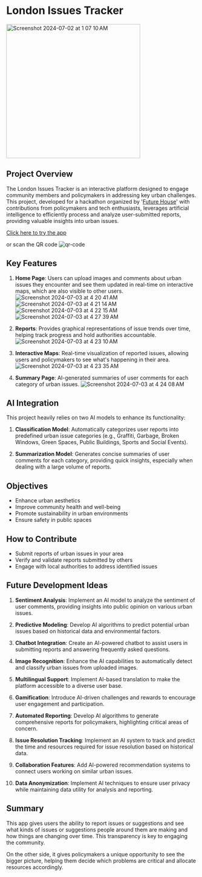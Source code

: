 # London Issues Tracker
<img width="354" alt="Screenshot 2024-07-02 at 1 07 10 AM" src="https://github.com/kailash19961996/Neighbourhood-app/assets/123597753/a8c3583c-ac53-4b9f-b67e-e9fb5e4798c4">

## Project Overview
The London Issues Tracker is an interactive platform designed to engage community members and policymakers in addressing key urban challenges. This project, developed for a hackathon organized by '[Future House](https://futurehouse.uk/)' with contributions from policymakers and tech enthusiasts, leverages artificial intelligence to efficiently process and analyze user-submitted reports, providing valuable insights into urban issues.

[Click here to try the app](https://litapp.streamlit.app/)

or scan the QR code
![qr-code](https://github.com/kailash19961996/London-Issues-Tracker-APP/assets/123597753/500c3281-6cbe-4c2f-801c-59cc73693dd1)

## Key Features

1. **Home Page**: Users can upload images and comments about urban issues they encounter and see them updated in real-time on interactive maps, which are also visible to other users.
![Screenshot 2024-07-03 at 4 20 41 AM](https://github.com/kailash19961996/London-Issues-Tracker-APP/assets/123597753/ef63a7b3-8532-4833-9ea2-9138690a8995)
![Screenshot 2024-07-03 at 4 21 14 AM](https://github.com/kailash19961996/London-Issues-Tracker-APP/assets/123597753/57ce48e2-8948-420c-8bd2-b98c0e49f0c4)
![Screenshot 2024-07-03 at 4 22 15 AM](https://github.com/kailash19961996/London-Issues-Tracker-APP/assets/123597753/4f611b7b-af3b-4205-8308-88eef830e28a)
![Screenshot 2024-07-03 at 4 27 39 AM](https://github.com/kailash19961996/London-Issues-Tracker-APP/assets/123597753/5fc6ce1b-ec51-4f80-b05e-2c9f77823767)

3. **Reports**: Provides graphical representations of issue trends over time, helping track progress and hold authorities accountable.
![Screenshot 2024-07-03 at 4 23 10 AM](https://github.com/kailash19961996/London-Issues-Tracker-APP/assets/123597753/a266afc0-04ec-48af-a457-36501566dccb)

4. **Interactive Maps**: Real-time visualization of reported issues, allowing users and policymakers to see what's happening in their area.
![Screenshot 2024-07-03 at 4 23 35 AM](https://github.com/kailash19961996/London-Issues-Tracker-APP/assets/123597753/185cdb04-474e-4f71-8c92-ca9da148e265)

5. **Summary Page**: AI-generated summaries of user comments for each category of urban issues.
![Screenshot 2024-07-03 at 4 24 08 AM](https://github.com/kailash19961996/London-Issues-Tracker-APP/assets/123597753/ae6b8771-4f44-4846-9ba9-5e8f2d36035b)

## AI Integration

This project heavily relies on two AI models to enhance its functionality:

1. **Classification Model**: Automatically categorizes user reports into predefined urban issue categories (e.g., Graffiti, Garbage, Broken Windows, Green Spaces, Public Buildings, Sports and Social Events).

2. **Summarization Model**: Generates concise summaries of user comments for each category, providing quick insights, especially when dealing with a large volume of reports.

## Objectives

- Enhance urban aesthetics
- Improve community health and well-being
- Promote sustainability in urban environments
- Ensure safety in public spaces

## How to Contribute

- Submit reports of urban issues in your area
- Verify and validate reports submitted by others
- Engage with local authorities to address identified issues

## Future Development Ideas

1. **Sentiment Analysis**: Implement an AI model to analyze the sentiment of user comments, providing insights into public opinion on various urban issues.

2. **Predictive Modeling**: Develop AI algorithms to predict potential urban issues based on historical data and environmental factors.

3. **Chatbot Integration**: Create an AI-powered chatbot to assist users in submitting reports and answering frequently asked questions.

4. **Image Recognition**: Enhance the AI capabilities to automatically detect and classify urban issues from uploaded images.

5. **Multilingual Support**: Implement AI-based translation to make the platform accessible to a diverse user base.

6. **Gamification**: Introduce AI-driven challenges and rewards to encourage user engagement and participation.

7. **Automated Reporting**: Develop AI algorithms to generate comprehensive reports for policymakers, highlighting critical areas of concern.

8. **Issue Resolution Tracking**: Implement an AI system to track and predict the time and resources required for issue resolution based on historical data.

9. **Collaboration Features**: Add AI-powered recommendation systems to connect users working on similar urban issues.

10. **Data Anonymization**: Implement AI techniques to ensure user privacy while maintaining data utility for analysis and reporting.

## Summary
This app gives users the ability to report issues or suggestions and see what kinds of issues or suggestions people around them are making and how things are changing over time. This transparency is key to engaging the community.

On the other side, it gives policymakers a unique opportunity to see the bigger picture, helping them decide which problems are critical and allocate resources accordingly.
